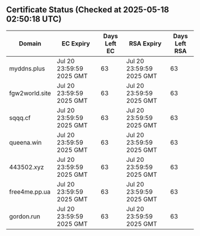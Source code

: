 ## Certificate Status (Checked at 2025-05-18 02:50:18 UTC)
| Domain | EC Expiry | Days Left EC | RSA Expiry | Days Left RSA |
|--------|-----------|-------------|------------|--------------|
| myddns.plus | Jul 20 23:59:59 2025 GMT | 63 | Jul 20 23:59:59 2025 GMT | 63 |
| fgw2world.site | Jul 20 23:59:59 2025 GMT | 63 | Jul 20 23:59:59 2025 GMT | 63 |
| sqqq.cf | Jul 20 23:59:59 2025 GMT | 63 | Jul 20 23:59:59 2025 GMT | 63 |
| queena.win | Jul 20 23:59:59 2025 GMT | 63 | Jul 20 23:59:59 2025 GMT | 63 |
| 443502.xyz | Jul 20 23:59:59 2025 GMT | 63 | Jul 20 23:59:59 2025 GMT | 63 |
| free4me.pp.ua | Jul 20 23:59:59 2025 GMT | 63 | Jul 20 23:59:59 2025 GMT | 63 |
| gordon.run | Jul 20 23:59:59 2025 GMT | 63 | Jul 20 23:59:59 2025 GMT | 63 |
